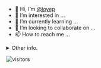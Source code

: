 - 👋 Hi, I’m [@loyep](https://github.com/loyep)
- 👀 I’m interested in ...
- 🌱 I’m currently learning ...
- 💞️ I’m looking to collaborate on ...
- 📫 How to reach me ...

<details>
  <summary>Other info.</summary>
  <br>

<!--START_SECTION:waka-->

```txt
Vue.js       7 hrs 26 mins   ██████████▒░░░░░░░░░░░░░░   40.68 %
TypeScript   4 hrs 57 mins   ██████▓░░░░░░░░░░░░░░░░░░   27.13 %
JSON         3 hrs 27 mins   ████▓░░░░░░░░░░░░░░░░░░░░   18.91 %
JavaScript   1 hr 7 mins     █▓░░░░░░░░░░░░░░░░░░░░░░░   06.12 %
Markdown     31 mins         ▓░░░░░░░░░░░░░░░░░░░░░░░░   02.86 %
```

<!--END_SECTION:waka-->

</details>

![visitors](https://visitor-badge.glitch.me/badge?page_id=loyep.loyep)
